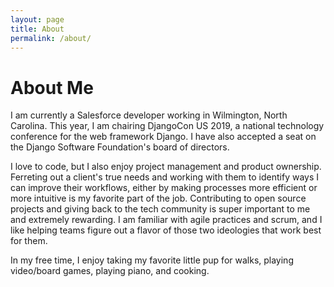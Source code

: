 ```yaml
---
layout: page
title: About
permalink: /about/
---
```


<!-- This is the base Jekyll theme. You can find out more info about customizing your Jekyll theme, as well as basic Jekyll usage documentation at [jekyllrb.com](https://jekyllrb.com/)

You can find the source code for Minima at GitHub:
[jekyll][jekyll-organization] /
[minima](https://github.com/jekyll/minima)

You can find the source code for Jekyll at GitHub:
[jekyll][jekyll-organization] /
[jekyll](https://github.com/jekyll/jekyll)


[jekyll-organization]: https://github.com/jekyll -->
# About Me

I am currently a Salesforce developer working in Wilmington, North Carolina. This year, I am chairing DjangoCon US 2019, a national technology conference for the web framework Django. I have also accepted a seat on the Django Software Foundation's board of directors.

I love to code, but I also enjoy project management and product ownership. Ferreting out a client's true needs and working with them to identify ways I can improve their workflows, either by making processes more efficient or more intuitive is my favorite part of the job. Contributing to open source projects and giving back to the tech community is super important to me and extremely rewarding. I am familiar with agile practices and scrum, and I like helping teams figure out a flavor of those two ideologies that work best for them. 

In my free time, I enjoy taking my favorite little pup for walks, playing video/board games, playing piano, and cooking.